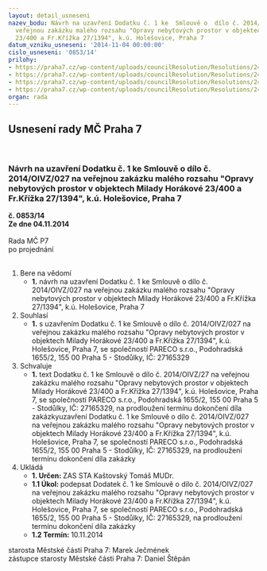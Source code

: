 ```yaml
---
layout: detail_usneseni
nazev_bodu: Návrh na uzavření Dodatku č. 1 ke  Smlouvě o  dílo č. 2014/OIVZ/027 na
  veřejnou zakázku malého rozsahu "Opravy nebytových prostor v objektech Milady Horákové
  23/400 a Fr.Křížka 27/1394", k.ú. Holešovice, Praha 7
datum_vzniku_usneseni: '2014-11-04 00:00:00'
cislo_usneseni: '0853/14'
prilohy:
- https://praha7.cz/wp-content/uploads/councilResolution/Resolutions/24528/50-14-1._dodatek_%c4%8d._1_-_n%c3%a1vrh.doc
- https://praha7.cz/wp-content/uploads/councilResolution/Resolutions/24528/50-14-2._%c5%be%c3%a1dost_a_zd%c5%afvodn%c4%9bn%c3%ad_zhotovitele_o_prodlou%c5%been%c3%ad_term%c3%adnu.pdf
- https://praha7.cz/wp-content/uploads/councilResolution/Resolutions/24528/50-14-3._pln%c3%a1_moc.doc
- https://praha7.cz/wp-content/uploads/councilResolution/Resolutions/24528/50-14-4._v%c3%bdpis_z_or_ze_dne_3.11.2014.pdf
organ: rada
---
```

<div id="ucUsn_pList" class="usn">
	<span><h2>Usnesení rady MČ Praha 7 </h2>
<br></span><div class="standBody">
<span><h3>Návrh na uzavření Dodatku č. 1 ke  Smlouvě o  dílo č. 2014/OIVZ/027 na veřejnou zakázku malého rozsahu "Opravy nebytových prostor v objektech Milady Horákové 23/400 a Fr.Křížka 27/1394", k.ú. Holešovice, Praha 7</h3></span><div class="center">
		<strong>č. 0853/14</strong><br>
	</div>
<div class="center">
		<strong>Ze dne 04.11.2014</strong><br><br>
	</div>Rada MČ P7<br> po projednání<br><br><ol>
<li>Bere na vědomí<ul><li>
<strong>1.</strong> návrh na uzavření Dodatku č. 1 ke  Smlouvě o  dílo č. 2014/OIVZ/027 na veřejnou zakázku malého rozsahu "Opravy nebytových prostor v objektech Milady Horákové 23/400 a Fr.Křížka 27/1394", k.ú. Holešovice, Praha 7</li></ul>
</li>
<li>Souhlasí<ul><li>
<strong>1.</strong> s uzavřením Dodatku č. 1 ke Smlouvě o  dílo č. 2014/OIVZ/027 na veřejnou zakázku malého rozsahu  "Opravy nebytových prostor v objektech Milady Horákové 23/400 a Fr.Křížka 27/1394", k.ú. Holešovice, Praha 7, se společností PARECO s.r.o., Podohradská 1655/2, 155 00 Praha 5 - Stodůlky, IČ: 27165329 </li></ul>
</li>
<li>Schvaluje<ul><li>
<strong>1.</strong> text  Dodatku č. 1 ke Smlouvě o  dílo č. 2014/OIVZ/27 na veřejnou zakázku malého rozsahu "Opravy nebytových prostor v objektech Milady Horákové 23/400 a Fr.Křížka 27/1394", k.ú. Holešovice, Praha 7, se společností PARECO s.r.o., Podohradská 1655/2, 155 00 Praha 5 - Stodůlky, IČ: 27165329, na prodloužení termínu dokončení díla zakázkyuzavření  Dodatku č. 1 ke Smlouvě o  dílo č. 2014/OIVZ/027 na veřejnou zakázku malého rozsahu "Opravy nebytových prostor v objektech Milady Horákové 23/400 a Fr.Křížka 27/1394", k.ú. Holešovice, Praha 7, se společností PARECO s.r.o., Podohradská 1655/2, 155 00 Praha 5 - Stodůlky, IČ: 27165329, na prodloužení termínu dokončení díla zakázky </li></ul>
</li>
<li>Ukládá<ul>
<li>
<strong>1. Určen: </strong>ZAS STA Kaštovský Tomáš MUDr.</li>
<li>
<strong>1.1 Úkol: </strong>podepsat  Dodatek č. 1 ke Smlouvě o  dílo č. 2014/OIVZ/027 na veřejnou zakázku malého rozsahu "Opravy nebytových prostor v objektech Milady Horákové 23/400 a Fr.Křížka 27/1394", k.ú. Holešovice, Praha 7, se společností PARECO s.r.o., Podohradská 1655/2, 155 00 Praha 5 - Stodůlky, IČ: 27165329, na prodloužení termínu dokončení díla zakázky </li>
<li>
<strong>1.2 Termín: </strong>10.11.2014</li>
</ul>
</li>
</ol>starosta Městské části Praha 7: Marek Ječmének<br>zástupce starosty Městské části Praha 7: Daniel Štěpán 
</div>
</div>